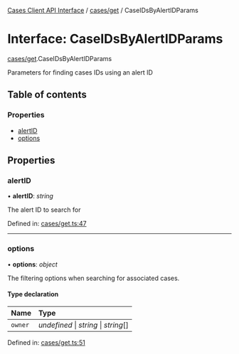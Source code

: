 [Cases Client API Interface](../cases_client_api.md) / [cases/get](../modules/cases_get.md) / CaseIDsByAlertIDParams

# Interface: CaseIDsByAlertIDParams

[cases/get](../modules/cases_get.md).CaseIDsByAlertIDParams

Parameters for finding cases IDs using an alert ID

## Table of contents

### Properties

- [alertID](cases_get.caseidsbyalertidparams.md#alertid)
- [options](cases_get.caseidsbyalertidparams.md#options)

## Properties

### alertID

• **alertID**: *string*

The alert ID to search for

Defined in: [cases/get.ts:47](https://github.com/jonathan-buttner/kibana/blob/085f89ff3ca/x-pack/plugins/cases/server/client/cases/get.ts#L47)

___

### options

• **options**: *object*

The filtering options when searching for associated cases.

#### Type declaration

| Name | Type |
| :------ | :------ |
| `owner` | *undefined* \| *string* \| *string*[] |

Defined in: [cases/get.ts:51](https://github.com/jonathan-buttner/kibana/blob/085f89ff3ca/x-pack/plugins/cases/server/client/cases/get.ts#L51)
